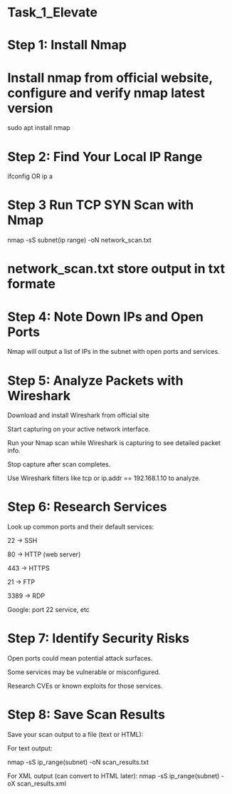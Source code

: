# Task_1_Elevate

# Step 1: Install Nmap
# Install nmap from official  website, configure and  verify nmap latest version 
 sudo apt install nmap

# Step 2: Find Your Local IP Range
ifconfig OR ip a

# Step 3 Run TCP SYN Scan with Nmap
nmap -sS subnet(ip range) -oN network_scan.txt 
# network_scan.txt store output in txt formate

# Step 4: Note Down IPs and Open Ports
Nmap will output a list of IPs in the subnet with open ports and services.

#  Step 5: Analyze Packets with Wireshark
Download and install Wireshark from official site

Start capturing on your active network interface.

Run your Nmap scan while Wireshark is capturing to see detailed packet info.

Stop capture after scan completes.

Use Wireshark filters like tcp or ip.addr == 192.168.1.10 to analyze.

# Step 6: Research Services
Look up common ports and their default services:

22 → SSH

80 → HTTP (web server)

443 → HTTPS

21 → FTP

3389 → RDP

Google: port 22 service, etc

# Step 7: Identify Security Risks
Open ports could mean potential attack surfaces.

Some services may be vulnerable or misconfigured.

Research CVEs or known exploits for those services.

# Step 8: Save Scan Results
Save your scan output to a file (text or HTML):

For text output:

nmap -sS ip_range(subnet) -oN scan_results.txt

For XML output (can convert to HTML later):
nmap -sS ip_range(subnet) -oX scan_results.xml



